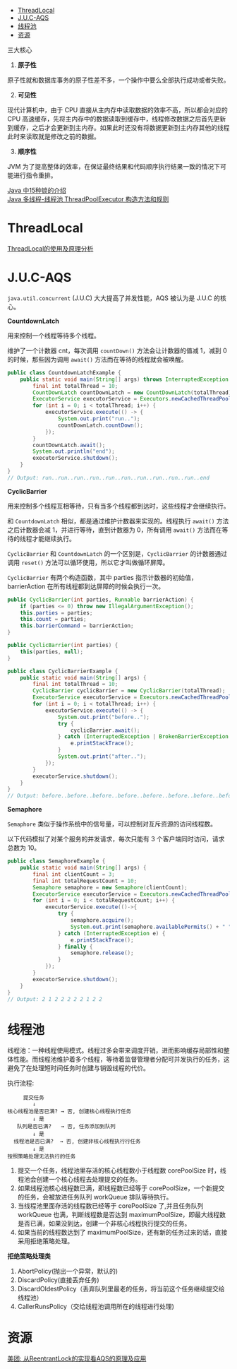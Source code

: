 <!-- TOC -->

- [ThreadLocal](#threadlocal)
- [J.U.C-AQS](#juc-aqs)
- [线程池](#线程池)
- [资源](#资源)

<!-- /TOC -->

三大核心

1. **原子性**

原子性就和数据库事务的原子性差不多，一个操作中要么全部执行成功或者失败。

2. **可见性**

现代计算机中，由于 CPU 直接从主内存中读取数据的效率不高，所以都会对应的 CPU 高速缓存，先将主内存中的数据读取到缓存中，线程修改数据之后首先更新到缓存，之后才会更新到主内存。如果此时还没有将数据更新到主内存其他的线程此时来读取就是修改之前的数据。

3. **顺序性**

JVM 为了提高整体的效率，在保证最终结果和代码顺序执行结果一致的情况下可能进行指令重排。

[Java 中15种锁的介绍](https://mp.weixin.qq.com/s/qWhcgKxrWz0ei_pKlSynpA)<br>
[Java 多线程-线程池 ThreadPoolExecutor 构造方法和规则](https://blog.csdn.net/qq_25806863/article/details/71126867)<br>

# ThreadLocal

[ThreadLocal的使用及原理分析](https://mp.weixin.qq.com/s/bxIkMaCQ0PriZtSWT8wrXw)<br>

# J.U.C-AQS

`java.util.concurrent` (J.U.C) 大大提高了并发性能，AQS 被认为是 J.U.C 的核心。

**CountdownLatch**

用来控制一个线程等待多个线程。

维护了一个计数器 cnt，每次调用 `countDown()` 方法会让计数器的值减 1，减到 0 的时候，那些因为调用 `await()` 方法而在等待的线程就会被唤醒。

```java
public class CountdownLatchExample {
    public static void main(String[] args) throws InterruptedException {
        final int totalThread = 10;
        CountDownLatch countDownLatch = new CountDownLatch(totalThread);
        ExecutorService executorService = Executors.newCachedThreadPool();
        for (int i = 0; i < totalThread; i++) {
            executorService.execute(() -> {
                System.out.print("run..");
                countDownLatch.countDown();
            });
        }
        countDownLatch.await();
        System.out.println("end");
        executorService.shutdown();
    }
}
// Output: run..run..run..run..run..run..run..run..run..run..end
```

**CyclicBarrier**

用来控制多个线程互相等待，只有当多个线程都到达时，这些线程才会继续执行。

和 `CountdownLatch` 相似，都是通过维护计数器来实现的。线程执行 `await()` 方法之后计数器会减 1，并进行等待，直到计数器为 0，所有调用 `await()` 方法而在等待的线程才能继续执行。

`CyclicBarrier` 和 `CountdownLatch` 的一个区别是，`CyclicBarrier` 的计数器通过调用 `reset()` 方法可以循环使用，所以它才叫做循环屏障。

`CyclicBarrier` 有两个构造函数，其中 parties 指示计数器的初始值，barrierAction 在所有线程都到达屏障的时候会执行一次。

```java
public CyclicBarrier(int parties, Runnable barrierAction) {
    if (parties <= 0) throw new IllegalArgumentException();
    this.parties = parties;
    this.count = parties;
    this.barrierCommand = barrierAction;
}

public CyclicBarrier(int parties) {
    this(parties, null);
}
```

```java
public class CyclicBarrierExample {
    public static void main(String[] args) {
        final int totalThread = 10;
        CyclicBarrier cyclicBarrier = new CyclicBarrier(totalThread);
        ExecutorService executorService = Executors.newCachedThreadPool();
        for (int i = 0; i < totalThread; i++) {
            executorService.execute(() -> {
                System.out.print("before..");
                try {
                    cyclicBarrier.await();
                } catch (InterruptedException | BrokenBarrierException e) {
                    e.printStackTrace();
                }
                System.out.print("after..");
            });
        }
        executorService.shutdown();
    }
}
// Output: before..before..before..before..before..before..before..before..before..before..after..after..after..after..after..after..after..after..after..after..
```

**Semaphore**

`Semaphore` 类似于操作系统中的信号量，可以控制对互斥资源的访问线程数。

以下代码模拟了对某个服务的并发请求，每次只能有 3 个客户端同时访问，请求总数为 10。

```java
public class SemaphoreExample {
    public static void main(String[] args) {
        final int clientCount = 3;
        final int totalRequestCount = 10;
        Semaphore semaphore = new Semaphore(clientCount);
        ExecutorService executorService = Executors.newCachedThreadPool();
        for (int i = 0; i < totalRequestCount; i++) {
            executorService.execute(()->{
                try {
                    semaphore.acquire();
                    System.out.print(semaphore.availablePermits() + " ");
                } catch (InterruptedException e) {
                    e.printStackTrace();
                } finally {
                    semaphore.release();
                }
            });
        }
        executorService.shutdown();
    }
}
// Output: 2 1 2 2 2 2 2 1 2 2
```

# 线程池

线程池：一种线程使用模式。线程过多会带来调度开销，进而影响缓存局部性和整体性能。而线程池维护着多个线程，等待着监督管理者分配可并发执行的任务，这避免了在处理短时间任务时创建与销毁线程的代价。

执行流程:

```shell
     提交任务
        ↓
核心线程池是否已满? → 否, 创建核心线程执行任务
        ↓ 是
   队列是否已满?   → 否, 任务添加到队列
        ↓ 是
  线程池是否已满?  → 否, 创建非核心线程执行行任务
        ↓ 是
按照策略处理无法执行的任务
```

1. 提交一个任务，线程池里存活的核心线程数小于线程数 corePoolSize 时，线程池会创建一个核心线程去处理提交的任务。
2. 如果线程池核心线程数已满，即线程数已经等于 corePoolSize，一个新提交的任务，会被放进任务队列 workQueue 排队等待执行。
3. 当线程池里面存活的线程数已经等于 corePoolSize 了,并且任务队列 workQueue 也满，判断线程数是否达到 maximumPoolSize，即最大线程数是否已满，如果没到达，创建一个非核心线程执行提交的任务。
4. 如果当前的线程数达到了 maximumPoolSize，还有新的任务过来的话，直接采用拒绝策略处理。

**拒绝策略处理类**

1. AbortPolicy(抛出一个异常，默认的)
2. DiscardPolicy(直接丢弃任务)
3. DiscardOldestPolicy（丢弃队列里最老的任务，将当前这个任务继续提交给线程池）
4. CallerRunsPolicy（交给线程池调用所在的线程进行处理)

# 资源

[美团: 从ReentrantLock的实现看AQS的原理及应用](https://mp.weixin.qq.com/s/sA01gxC4EbgypCsQt5pVog)<br>
